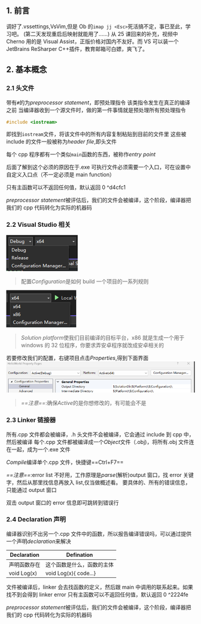 ## 1. 前言

调好了.vssettings,VsVim,但是 Ob 的`imap jj <Esc>`死活搞不定，事已至此，学习吧。
(第二天发现重启后映射就能用了......)
从 25 课回来的补充，视频中 Cherno 用的是 Visual Assist，正版价格对国内不友好。而 VS 可以装一个 JetBrains ReSharper C++插件，教育邮箱可白嫖，爽飞了。

## 2. 基本概念

### 2.1 头文件

带有`#`的为*preprocessor statement*，即预处理指令
该类指令发生在真正的编译之前
当编译器收到一个源文件时，做的第一件事情就是预处理所有预处理指令

```cpp
#include <iostream>
```

即找到`iostream`文件，将该文件中的所有内容复制粘贴到目前的文件里
这些被 include 的文件一般被称为*header file*,即头文件

每个 cpp 程序都有一个类似`main`函数的东西，被称作*entry point*


后面了解到这个必须的原因在于.exe 可执行文件必须需要一个入口，可在设置中自定义入口点（不一定必须是 main function）

只有主函数可以不返回任何值，默认返回 0 ^d4cfc1

*preprocessor statement*被评估后，我们的文件会被编译，这个阶段，编译器把我们的 cpp 代码转化为实际的机器码

### 2.2 Visual Studio 相关

![](./storage%20bag/Pasted%20image%2020230621232703.png)

> 配置*Configuration*是如何 build 一个项目的一系列规则

![](./storage%20bag/Pasted%20image%2020230621232713.png)

> *Solution platform*使我们目前编译的目标平台，x86 就是生成一个用于 windows 的 32 位程序，你要求弄安卓程序就改成安卓相关的

若要修改我们的配置，右键项目点击*Properties*,得到下面界面
![](./storage%20bag/Pasted%20image%2020230621233202.png)

> _==注意==_:确保*Active*的是你想修改的，有可能会不是

### 2.3 Linker 链接器

所有.cpp 文件都会被编译，.h 头文件不会被编译，它会通过 include 到 cpp 中，然后被编译
每个.cpp 文件都被编译成一个*Object*文件（.obj)，将所有.obj 文件连在一起，成为一个.exe 文件

*Compile*编译单个.cpp 文件，快捷键==Ctrl+F7==

_==注意==_:error list 不好用，工作原理是*parse*(解析)output 窗口，找 error 关键字，然后从那里找信息再放入 list,仅当做概述看。
要具体的、所有的错误信息，只能通过 output 窗口

双击 output 窗口的 error 信息即可跳转到错误行

### 2.4 Declaration 声明

编译器识别不出另一个.cpp 文件中的函数，所以报告编译错误吗，可以通过提供一个声明*declaration*来解决

| Declaration  | Defination                 |
| ------------ | -------------------------- |
| 声明函数存在 | 这个函数是什么，函数的主体 |
| void Log(x)  | void Log(x){ code...}      |

文件被编译后，linker 会去找函数的定义，然后跟 main 中调用的联系起来。如果找不到会得到 linker error
只有主函数可以不返回任何值，默认返回 0 ^2224fe

*preprocessor statement*被评估后，我们的文件会被编译，这个阶段，编译器把我们的 cpp 代码转化为实际的机器码
